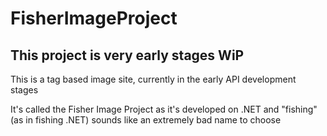 # FisherImageProject

## This project is very early stages WiP

This is a tag based image site, currently in the early API development stages

It's called the Fisher Image Project as it's developed on .NET and "fishing" (as in fishing .NET) sounds like an extremely bad name to choose
